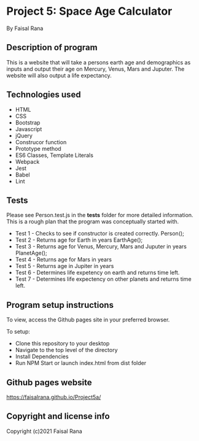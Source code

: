 # Project 5: Space Age Calculator

By Faisal Rana

## Description of program
This is a website that will take a persons earth age and demographics as inputs and output their age on Mercury, Venus, Mars and Juputer.  The website will also output a life expectancy.

## Technologies used
- HTML
- CSS
- Bootstrap
- Javascript
- jQuery
- Construcor function
- Prototype method
- ES6 Classes, Template Literals 
- Webpack 
- Jest
- Babel
- Lint

## Tests

Please see Person.test.js in the __tests__ folder for more detailed information. This is a rough plan that the program was conceptually started with.

- Test 1 - Checks to see if constructor is created correctly. 
Person();
- Test 2 - Returns age for Earth in years
EarthAge();
- Test 3 - Returns age for Venus, Mercury, Mars and Juputer in years
PlanetAge();
- Test 4 - Returns age for Mars in years
- Test 5 - Returns age in Jupiter in years
- Test 6 - Determines life expetency on earth and returns time left.  
- Test 7 - Determines life expectency on other planets and returns time left. 

## Program setup instructions
To view, access the Github pages site in your preferred browser. 

To setup:
- Clone this repository to your desktop
- Navigate to the top level of the directory
- Install Dependencies
- Run NPM Start or launch index.html from dist folder

## Github pages website
https://faisalrana.github.io/Project5a/

## Copyright and license info

Copyright (c)2021 Faisal Rana

 
